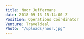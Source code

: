 ```yaml
---
title: Noor Juffermans
date: 2018-09-13 15:14:00 Z
Position: Operations Coördinator
Venture: Traveldeal
Photo: "/uploads/noor.jpg"
---
```


